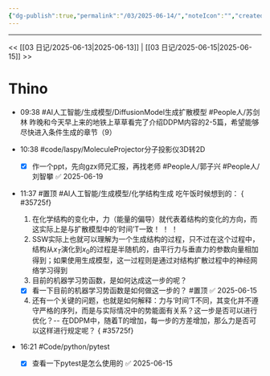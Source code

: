 ```yaml
---
{"dg-publish":true,"permalink":"/03/2025-06-14/","noteIcon":"","created":"2025-01-31T00:35","updated":"2025-07-01T13:38"}
---
```



---
<< [[03 日记/2025-06-13\|2025-06-13]]  |  [[03 日记/2025-06-15\|2025-06-15]]  >>

# Thino
- 09:38 
    #AI人工智能/生成模型/DiffusionModel生成扩散模型 #People人/苏剑林 
    昨晚和今天早上来的地铁上草草看完了介绍DDPM内容的2-5篇，希望能够尽快进入条件生成的章节（9） 
- 10:38 
    #code/laspy/MoleculeProjector分子投影仪3D转2D
    - [x] 作一个ppt，先向gzx师兄汇报，再找老师
    	#People人/郭子兴 #People人/刘智攀 ✅ 2025-06-19
- 11:37
    #置顶 #AI人工智能/生成模型/化学结构生成
    吃午饭时候想到的：
{ #35725f}

    1. 在化学结构的变化中，力（能量的偏导）就代表着结构的变化的方向，而这实际上是与扩散模型中的‘时间’T一致！ ！ ！
    2. SSW实际上也就可以理解为一个生成结构的过程，只不过在这个过程中，结构从$x_{T}$演化到$x_{0}$的过程是半随机的，由平行力与垂直力的参数向量相加得到；如果使用生成模型，这一过程则是通过对结构扩散过程中的神经网络学习得到
    3. 目前的机器学习势函数，是如何达成这一步的呢？
    - [x] 看一下目前的机器学习势函数是如何做这一步的？ #置顶 ✅ 2025-06-15
    4. 还有一个关键的问题，也就是如何解释：力与‘时间’T不同，其变化并不遵守严格的序列，而是与实际情况中的势能面有关系？这一步是否可以进行优化？-- 在DDPM中，随着T的增加，每一步的方差增加，那么力是否可以这样进行规定呢？
{ #35725f}

- 16:21 
    #Code/python/pytest
    - [x] 查看一下pytest是怎么使用的 ✅ 2025-06-15